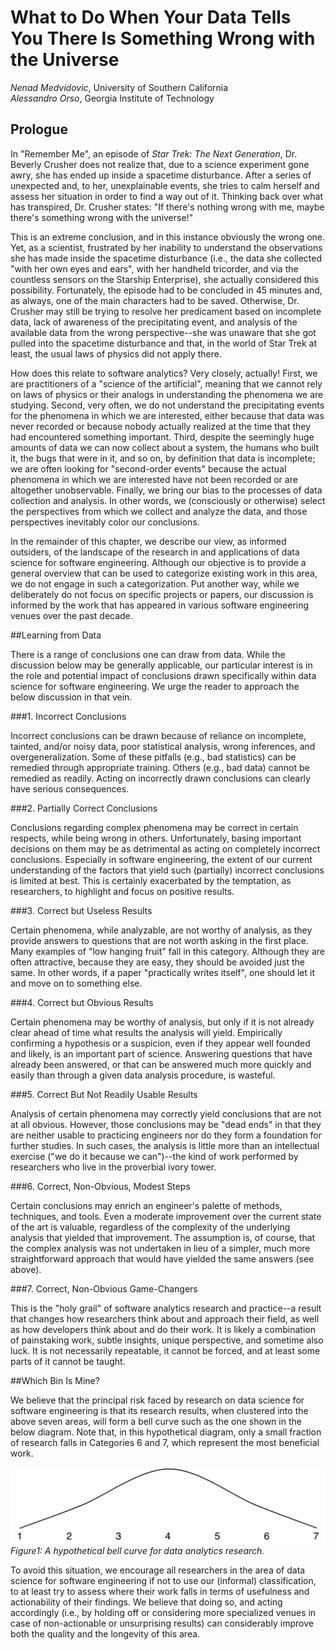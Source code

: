 # What to Do When Your Data Tells You There Is Something Wrong with the Universe

_Nenad Medvidovic_, University of Southern California
<br>
_Alessandro Orso_, Georgia Institute of Technology

## Prologue

In "Remember Me", an episode of _Star Trek: The Next Generation_, Dr. Beverly Crusher does not realize that, due to a science experiment gone awry, she has ended up inside a spacetime disturbance.  After a series of unexpected and, to her, unexplainable events, she tries to calm herself and assess her situation in order to find a way out of it.  Thinking back over what has transpired, Dr. Crusher states: "If there's nothing wrong with me, maybe there's something wrong with the universe!"

This is an extreme conclusion, and in this instance obviously the wrong one.  Yet, as a scientist, frustrated by her inability to understand the observations she has made inside the spacetime disturbance (i.e., the data she collected "with her own eyes and ears", with her handheld tricorder, and via the countless sensors on the Starship Enterprise), she actually considered this possibility.  Fortunately, the episode had to be concluded in 45 minutes and, as always, one of the main characters had to be saved.  Otherwise, Dr. Crusher may still be trying to resolve her predicament based on incomplete data, lack of awareness of the precipitating event, and analysis of the available data from the wrong perspective--she was unaware that she got pulled into the spacetime disturbance and that, in the world of Star Trek at least, the usual laws of physics did not apply there.

How does this relate to software analytics? Very closely, actually!  First, we are practitioners of a "science of the artificial", meaning that we cannot rely on laws of physics or their analogs in understanding the phenomena we are studying. Second, very often, we do not understand the precipitating events for the phenomena in which we are interested, either because that data was never recorded or because nobody actually realized at the time that they had encountered something important.  Third, despite the seemingly huge amounts of data we can now collect about a system, the humans who built it, the bugs that were in it, and so on, by definition that data is incomplete; we are often looking for "second-order events" because the actual phenomena in which we are interested have not been recorded or are altogether unobservable.  Finally, we bring our bias to the processes of data collection and analysis.  In other words, we (consciously or otherwise) select the perspectives from which we collect and analyze the data, and those perspectives inevitably color our conclusions.

In the remainder of this chapter, we describe our view, as informed outsiders, of the landscape of the research in and applications of data science for software engineering.  Although our objective is to provide a general overview that can be used to categorize existing work in this area, we do not engage in such a categorization.  Put another way, while we deliberately do not focus on specific projects or papers, our discussion is informed by the work that has appeared in various software engineering venues over the past decade.

##Learning from Data 

There is a range of conclusions one can draw from data.  While the discussion below may be generally applicable, our particular interest is in the role and potential impact of conclusions drawn specifically within data science for software engineering.  We urge the reader to approach the below discussion in that vein. 

###1. Incorrect Conclusions

Incorrect conclusions can be drawn because of reliance on incomplete, tainted, and/or noisy data, poor statistical analysis, wrong inferences, and overgeneralization.  Some of these pitfalls (e.g., bad statistics) can be remedied through appropriate training.  Others (e.g., bad data) cannot be remedied as readily.  Acting on incorrectly drawn conclusions can clearly have serious consequences.

###2. Partially Correct Conclusions

Conclusions regarding complex phenomena may be correct in certain respects, while being wrong in others. Unfortunately, basing important decisions on them may be as detrimental as acting on completely incorrect conclusions.  Especially in software engineering, the extent of our current understanding of the factors that yield such (partially) incorrect conclusions is limited at best.  This is certainly exacerbated by the temptation, as researchers, to highlight and focus on positive results.

###3. Correct but Useless Results

Certain phenomena, while analyzable, are not worthy of analysis, as they provide answers to questions that are not worth asking in the first place.  Many examples of "low hanging fruit" fall in this category.  Although they are often attractive, because they are easy, they should be avoided just the same.  In other words, if a paper "practically writes itself", one should let it and move on to something else.

###4. Correct but Obvious Results

Certain phenomena may be worthy of analysis, but only if it is not already clear ahead of time what results the analysis will yield.  Empirically confirming a hypothesis or a suspicion, even if they appear well founded and likely, is an important part of science.  Answering questions that have already been answered, or that can be answered much more quickly and easily than through a given data analysis procedure, is wasteful. 

###5. Correct But Not Readily Usable Results

Analysis of certain phenomena may correctly yield conclusions that are not at all obvious.  However, those conclusions may be "dead ends" in that they are neither usable to practicing engineers nor do they form a foundation for further studies.  In such cases, the analysis is little more than an intellectual exercise ("we do it because we can")--the kind of work performed by researchers who live in the proverbial ivory tower.

###6. Correct, Non-Obvious, Modest Steps

Certain conclusions may enrich an engineer's palette of methods, techniques, and tools.  Even a moderate improvement over the current state of the art is valuable, regardless of the complexity of the underlying analysis that yielded that improvement.  The assumption is, of course, that the complex analysis was not undertaken in lieu of a simpler, much more straightforward approach that would have yielded the same answers (see above).

###7. Correct, Non-Obvious Game-Changers

This is the "holy grail" of software analytics research and practice--a result that changes how researchers think about and approach their field, as well as how developers think about and do their work.  It is likely a combination of painstaking work, subtle insights, unique perspective, and sometime also luck.  It is not necessarily repeatable,  it cannot be forced, and at least some parts of it cannot be taught. 

##Which Bin Is Mine?

We believe that the principal risk faced by research on data science for software engineering is that its research results, when clustered into the above seven areas, will form a bell curve such as the one shown in the below diagram.  Note that, in this hypothetical diagram, only a small fraction of research falls in Categories 6 and 7, which represent the most beneficial work.

![](BellCurve.jpg)<br>
_Figure1: A hypothetical bell curve for data analytics research._

To avoid this situation, we encourage all researchers in the area of data science for software engineering if not to use our (informal) classification, to at least try to assess where their work falls in terms of usefulness and actionability of their findings. We believe that doing so, and acting accordingly (i.e., by holding off or considering more specialized venues in case of non-actionable or unsurprising results) can considerably improve both the quality and the longevity of this area.